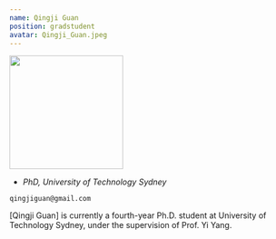 ```yaml
---
name: Qingji Guan
position: gradstudent
avatar: Qingji_Guan.jpeg
---
```


<img width="200" src="{{site.baseurl}}/images/people/{{page.avatar}}" data-action="zoom">

- _PhD, University of Technology Sydney_<br>
<!--- _Science coach. Collaborator. Transdisciplinary optimist._-->

<i class="fa fa-envelope-o"></i> `qingjiguan@gmail.com`

[Qingji Guan] is currently a fourth-year Ph.D. student at University of Technology Sydney, under the supervision of Prof. Yi Yang.

